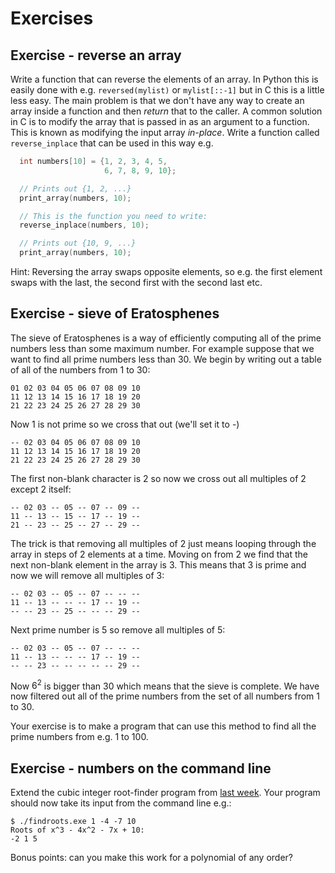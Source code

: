 Exercises
=========

Exercise - reverse an array
---------------------------

Write a function that can reverse the elements of an array. In Python this is
easily done with e.g. `reversed(mylist)` or `mylist[::-1]` but in C this is a
little less easy. The main problem is that we don't have any way to create an
array inside a function and then *return* that to the caller. A common
solution in C is to modify the array that is passed in as an argument to a
function. This is known as modifying the input array *in-place*. Write a
function called `reverse_inplace` that can be used in this way e.g.

``` c
  int numbers[10] = {1, 2, 3, 4, 5,
                     6, 7, 8, 9, 10};

  // Prints out {1, 2, ...}
  print_array(numbers, 10);

  // This is the function you need to write:
  reverse_inplace(numbers, 10);

  // Prints out {10, 9, ...}
  print_array(numbers, 10);
```

Hint: Reversing the array swaps opposite elements, so e.g. the first element
swaps with the last, the second first with the second last etc.

Exercise - sieve of Eratosphenes
--------------------------------

The sieve of Eratosphenes is a way of efficiently computing all of the prime
numbers less than some maximum number. For example suppose that we want to
find all prime numbers less than 30. We begin by writing out a table of all of
the numbers from 1 to 30:

```
01 02 03 04 05 06 07 08 09 10
11 12 13 14 15 16 17 18 19 20
21 22 23 24 25 26 27 28 29 30
```

Now 1 is not prime so we cross that out (we'll set it to -)

```
-- 02 03 04 05 06 07 08 09 10
11 12 13 14 15 16 17 18 19 20
21 22 23 24 25 26 27 28 29 30
```

The first non-blank character is 2 so now we cross out all multiples of 2
except 2 itself:

```
-- 02 03 -- 05 -- 07 -- 09 --
11 -- 13 -- 15 -- 17 -- 19 --
21 -- 23 -- 25 -- 27 -- 29 --
```

The trick is that removing all multiples of 2 just means looping through the
array in steps of 2 elements at a time. Moving on from 2 we find that the next
non-blank element in the array is 3. This means that 3 is prime and now we
will remove all multiples of 3:

```
-- 02 03 -- 05 -- 07 -- -- --
11 -- 13 -- -- -- 17 -- 19 --
-- -- 23 -- 25 -- -- -- 29 --
```

Next prime number is 5 so remove all multiples of 5:

```
-- 02 03 -- 05 -- 07 -- -- --
11 -- 13 -- -- -- 17 -- 19 --
-- -- 23 -- -- -- -- -- 29 --
```

Now $6^2$ is bigger than $30$ which means that the sieve is complete. We have
now filtered out all of the prime numbers from the set of all numbers from 1
to 30.

Your exercise is to make a program that can use this method to find all the
prime numbers from e.g. 1 to 100.


Exercise - numbers on the command line
--------------------------------------

Extend the cubic integer root-finder program from [last
week](exercises2.html#cubic-solver). Your program should now take its input
from the command line e.g.:

```
$ ./findroots.exe 1 -4 -7 10
Roots of x^3 - 4x^2 - 7x + 10:
-2 1 5
```

Bonus points: can you make this work for a polynomial of any order?
